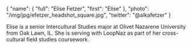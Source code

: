 {
	"name": {
		"full": "Elise Fetzer",
		"first": "Elise"
	},
	"photo": "/img/jpg/efetzer_headshot_square.jpg",
	"twitter": "@alkafetzer"
}

Elise is a senior Intercultural Studies major at Olivet Nazarene University from Oak Lawn, IL. She is serving with LoopNaz as part of her cross-cultural field studies coursework.
